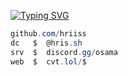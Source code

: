 [![Typing SVG](https://readme-typing-svg.herokuapp.com?font=Roboto+Mono&lines=cvt.lol+%7C+raydon)](https://git.io/typing-svg)

```csharp
github.com/hriiss
dc   $  @hris.sh
srv  $  discord.gg/osama
web  $  cvt.lol/$
```
&zwnj; 

